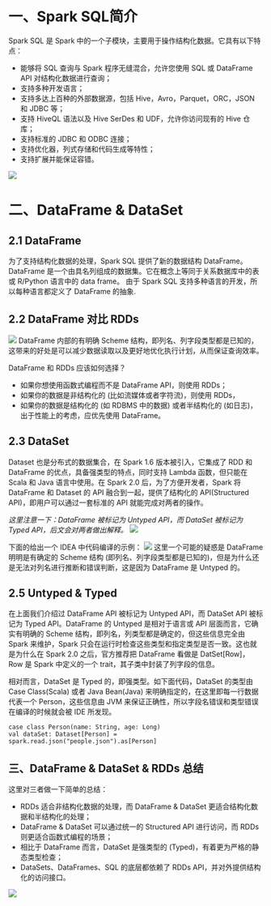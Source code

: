 # 一、Spark SQL简介
Spark SQL 是 Spark 中的一个子模块，主要用于操作结构化数据。它具有以下特点：

* 能够将 SQL 查询与 Spark 程序无缝混合，允许您使用 SQL 或 DataFrame API 对结构化数据进行查询；
* 支持多种开发语言；
* 支持多达上百种的外部数据源，包括 Hive，Avro，Parquet，ORC，JSON 和 JDBC 等；
* 支持 HiveQL 语法以及 Hive SerDes 和 UDF，允许你访问现有的 Hive 仓库；
* 支持标准的 JDBC 和 ODBC 连接；
* 支持优化器，列式存储和代码生成等特性；
* 支持扩展并能保证容错。

![](https://camo.githubusercontent.com/ce2cf78097f3d01ad04da9b2725e2ddc48ad0f361d3773c9adfc1e78143ac09e/68747470733a2f2f67697465652e636f6d2f68656962616979696e672f426967446174612d4e6f7465732f7261772f6d61737465722f70696374757265732f73716c2d686976652d617263682e706e67)

# 二、DataFrame & DataSet
## 2.1 DataFrame
为了支持结构化数据的处理，Spark SQL 提供了新的数据结构 DataFrame。DataFrame 是一个由具名列组成的数据集。它在概念上等同于关系数据库中的表或 R/Python 语言中的 data frame。 由于 Spark SQL 支持多种语言的开发，所以每种语言都定义了 DataFrame 的抽象.
## 2.2 DataFrame 对比 RDDs
![](https://camo.githubusercontent.com/fd5e0bdcc317cc5f7326add814cc9e47a563c16f9d28e0f24a8f0a1b8104239d/68747470733a2f2f67697465652e636f6d2f68656962616979696e672f426967446174612d4e6f7465732f7261772f6d61737465722f70696374757265732f737061726b2d646174614672616d652b524444732e706e67)
DataFrame 内部的有明确 Scheme 结构，即列名、列字段类型都是已知的，这带来的好处是可以减少数据读取以及更好地优化执行计划，从而保证查询效率。

DataFrame 和 RDDs 应该如何选择？

* 如果你想使用函数式编程而不是 DataFrame API，则使用 RDDs；
* 如果你的数据是非结构化的 (比如流媒体或者字符流)，则使用 RDDs，
* 如果你的数据是结构化的 (如 RDBMS 中的数据) 或者半结构化的 (如日志)，出于性能上的考虑，应优先使用 DataFrame。

## 2.3 DataSet
Dataset 也是分布式的数据集合，在 Spark 1.6 版本被引入，它集成了 RDD 和 DataFrame 的优点，具备强类型的特点，同时支持 Lambda 函数，但只能在 Scala 和 Java 语言中使用。在 Spark 2.0 后，为了方便开发者，Spark 将 DataFrame 和 Dataset 的 API 融合到一起，提供了结构化的 API(Structured API)，即用户可以通过一套标准的 API 就能完成对两者的操作。

_*这里注意一下：DataFrame 被标记为 Untyped API，而 DataSet 被标记为 Typed API，后文会对两者做出解释。*_
![](https://camo.githubusercontent.com/9491f8ec3aeeac301f6d3019e1717670e795adff3a768075d7ed31173b5e298c/68747470733a2f2f67697465652e636f6d2f68656962616979696e672f426967446174612d4e6f7465732f7261772f6d61737465722f70696374757265732f737061726b2d756e696665642e706e67)

下面的给出一个 IDEA 中代码编译的示例：
![](https://camo.githubusercontent.com/b3dd7579837de2088c2e4f94dc4f5a2c3a44ccf91d23d9a9840b92e32e519b8b/68747470733a2f2f67697465652e636f6d2f68656962616979696e672f426967446174612d4e6f7465732f7261772f6d61737465722f70696374757265732f737061726b2de8bf90e8a18ce697b6e7b1bbe59e8be5ae89e585a82e706e67)
这里一个可能的疑惑是 DataFrame 明明是有确定的 Scheme 结构 (即列名、列字段类型都是已知的)，但是为什么还是无法对列名进行推断和错误判断，这是因为 DataFrame 是 Untyped 的。

## 2.5 Untyped & Typed
在上面我们介绍过 DataFrame API 被标记为 Untyped API，而 DataSet API 被标记为 Typed API。DataFrame 的 Untyped 是相对于语言或 API 层面而言，它确实有明确的 Scheme 结构，即列名，列类型都是确定的，但这些信息完全由 Spark 来维护，Spark 只会在运行时检查这些类型和指定类型是否一致。这也就是为什么在 Spark 2.0 之后，官方推荐把 DataFrame 看做是 DatSet[Row]，Row 是 Spark 中定义的一个 trait，其子类中封装了列字段的信息。

相对而言，DataSet 是 Typed 的，即强类型。如下面代码，DataSet 的类型由 Case Class(Scala) 或者 Java Bean(Java) 来明确指定的，在这里即每一行数据代表一个 Person，这些信息由 JVM 来保证正确性，所以字段名错误和类型错误在编译的时候就会被 IDE 所发现。

```
case class Person(name: String, age: Long)
val dataSet: Dataset[Person] = spark.read.json("people.json").as[Person]
```

## 三、DataFrame & DataSet & RDDs 总结
这里对三者做一下简单的总结：

* RDDs 适合非结构化数据的处理，而 DataFrame & DataSet 更适合结构化数据和半结构化的处理；
* DataFrame & DataSet 可以通过统一的 Structured API 进行访问，而 RDDs 则更适合函数式编程的场景；
* 相比于 DataFrame 而言，DataSet 是强类型的 (Typed)，有着更为严格的静态类型检查；
* DataSets、DataFrames、SQL 的底层都依赖了 RDDs API，并对外提供结构化的访问接口。

![](https://camo.githubusercontent.com/a6b74c74abae230af70feda1495e3ac1065328b7c34c2f9fb2918a17000fd28b/68747470733a2f2f67697465652e636f6d2f68656962616979696e672f426967446174612d4e6f7465732f7261772f6d61737465722f70696374757265732f737061726b2d7374727563747572652d6170692e706e67)
